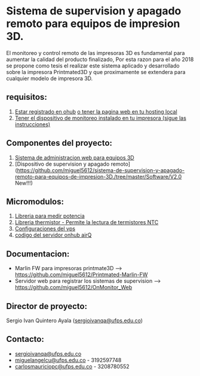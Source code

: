 Sistema de supervision y apagado remoto para equipos de impresion 3D.
==========

El monitoreo y control remoto de las impresoras 3D es fundamental para aumentar la calidad del producto finalizado,
Por esta razon para el año 2018 se propone como tesis el realizar este sistema aplicado y desarrollado sobre la impresora
Printmated3D y que proximamente se extendera para cualquier modelo de impresora 3D.

requisitos:
--------------------
1. [Estar registrado en ohub](http://onhub.onmotica.com) [o tener la pagina web en tu hosting local](https://github.com/miguel5612/OnMonitor_Web)
2. [Tener el dispositivo de monitoreo instalado en tu impresora (sigue las instrucciones)](https://www.instructables.com/id/Remote-Monitoring-and-Shutdown-System-for-3D-Print/)


Componentes del proyecto:
--------------------

1. [Sistema de administracion web para equipos 3D](onhub.onmotica.com)
2. [Dispositivo de supervision y apagado remoto](https://github.com/miguel5612/sistema-de-supervision-y-apagado-remoto-para-equipos-de-impresion-3D./tree/master/Software/V2.0 New!!!)

Micromodulos:
--------------------

1. [Libreria para medir potencia](https://github.com/miguel5612/PZEM004T)
2. [Libreria thermistor - Permite la lectura de termistores NTC](https://github.com/miguel5612/Arduino-ThermistorLibrary)
3. [Configuraciones del vps](https://github.com/miguel5612/VPS_Settings_Full/blob/master/README.md)
4. [codigo del servidor onhub airQ](https://github.com/miguel5612/OnMonitor_Web)

Documentacion:
--------------------
+ Marlin FW para impresoras printmate3D --> https://github.com/miguel5612/Printmated-Marlin-FW
+ Servidor web para registrar los sistemas de supervision --> https://github.com/miguel5612/OnMonitor_Web

Director de proyecto:
--------------------

Sergio Ivan Quintero Ayala (sergioivanqa@ufps.edu.co)

Contacto:
--------------------

+ sergioivanqa@ufps.edu.co
+ miguelangelcu@ufps.edu.co - 3192597748
+ carlosmauriciopc@ufps.edu.co - 3208780552
